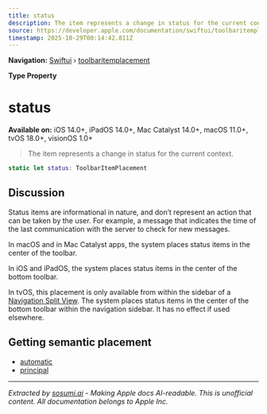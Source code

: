 ```yaml
---
title: status
description: The item represents a change in status for the current context.
source: https://developer.apple.com/documentation/swiftui/toolbaritemplacement/status
timestamp: 2025-10-29T00:14:42.811Z
---
```


**Navigation:** [Swiftui](/documentation/swiftui) › [toolbaritemplacement](/documentation/swiftui/toolbaritemplacement)

**Type Property**

# status

**Available on:** iOS 14.0+, iPadOS 14.0+, Mac Catalyst 14.0+, macOS 11.0+, tvOS 18.0+, visionOS 1.0+

> The item represents a change in status for the current context.

```swift
static let status: ToolbarItemPlacement
```

## Discussion

Status items are informational in nature, and don’t represent an action that can be taken by the user. For example, a message that indicates the time of the last communication with the server to check for new messages.

In macOS and in Mac Catalyst apps, the system places status items in the center of the toolbar.

In iOS and iPadOS, the system places status items in the center of the bottom toolbar.

In tvOS, this placement is only available from within the sidebar of a [Navigation Split View](/documentation/swiftui/navigationsplitview).  The system places status items in the center of the bottom toolbar within the navigation sidebar.  It has no effect if used elsewhere.

## Getting semantic placement

- [automatic](/documentation/swiftui/toolbaritemplacement/automatic)
- [principal](/documentation/swiftui/toolbaritemplacement/principal)

---

*Extracted by [sosumi.ai](https://sosumi.ai) - Making Apple docs AI-readable.*
*This is unofficial content. All documentation belongs to Apple Inc.*
